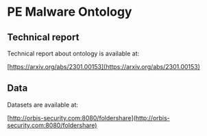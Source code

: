 # PE Malware Ontology

## Technical report

Technical report about ontology is available at:

[https://arxiv.org/abs/2301.00153](https://arxiv.org/abs/2301.00153)

## Data

Datasets are available at:

[http://orbis-security.com:8080/foldershare](http://orbis-security.com:8080/foldershare)
